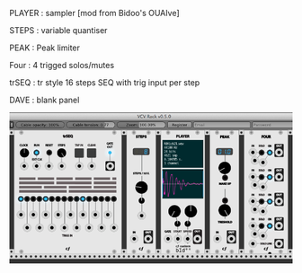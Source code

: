 
PLAYER : sampler [mod from Bidoo's OUAIve]

STEPS : variable quantiser

PEAK : Peak limiter

Four : 4 trigged solos/mutes

trSEQ : tr style 16 steps SEQ with trig input per step

DAVE : blank panel



![alt text](/cf.png)
